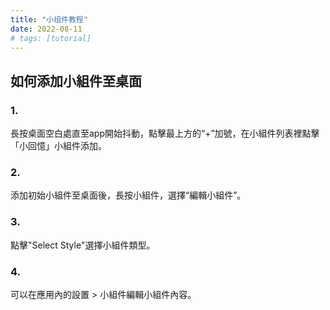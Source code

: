```yaml
---
title: "小组件教程"
date: 2022-08-11
# tags: [tutorial]
---
```


## 如何添加小組件至桌面
### 1.
長按桌面空白處直至app開始抖動，點擊最上方的“+”加號，在小組件列表裡點擊「小回憶」小組件添加。

### 2. 
添加初始小組件至桌面後，長按小組件，選擇“編輯小組件”。

### 3.
點擊"Select Style"選擇小組件類型。

### 4.
可以在應用內的設置 > 小組件編輯小組件內容。
